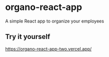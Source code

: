 # organo-react-app
A simple React app to organize your employees

## Try it yourself
https://organo-react-app-two.vercel.app/
